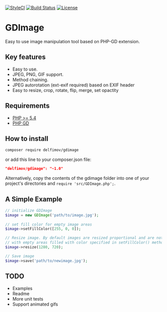 [![StyleCI](https://styleci.io/repos/99135056/shield?branch=master)](https://styleci.io/repos/99135056)
[![Build Status](https://travis-ci.org/delfimov/GDImage.svg?branch=master)](https://travis-ci.org/delfimov/GDImage)
[![License](https://img.shields.io/badge/license-MIT%20License-blue.svg)](https://github.com/delfimov/GDImage/blob/master/LICENSE)

# GDImage

Easy to use image manipulation tool based on PHP-GD extension.

## Key features

 * Easy to use.
 * JPEG, PNG, GIF support. 
 * Method chaining.
 * JPEG autorotation (ext-exif required) based on EXIF header
 * Easy to resize, crop, rotate, flip, merge, set opactity

## Requirements

 * [PHP >= 5.4](http://www.php.net/)
 * [PHP GD](http://php.net/manual/image.installation.php)

## How to install

```sh
composer require delfimov/gdimage
```

or add this line to your composer.json file:

```json
"delfimov/gdimage": "~1.0"
```


Alternatively, copy the contents of the gdimage folder into one of 
your project's directories and `require 'src/GDImage.php';`. 

## A Simple Example

```php
// initialize GDImage
$image = new GDImage('path/to/image.jpg');
 
// set fill color for empty image areas
$image->setFillColor([255, 0, 0]);

// Resize image. By default images are resized proportional and are not cropped,  
// with empty areas filled with color specified in setFillColor() method
$image->resize(1280, 720);

// Save image
$image->save('path/to/newimage.jpg');
```

## TODO

 * Examples
 * Readme
 * More unit tests
 * Support animated gifs

